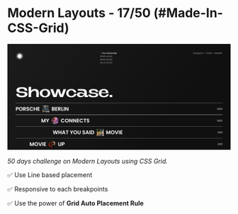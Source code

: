 # Modern Layouts - 17/50 (#Made-In-CSS-Grid)

![Screenshot](/assets/images/Layout-17-screenshot.png)

_50 days challenge on Modern Layouts using CSS Grid._

✅ Use Line based placement

✅ Responsive to each breakpoints

✅ Use the power of **Grid Auto Placement Rule**

